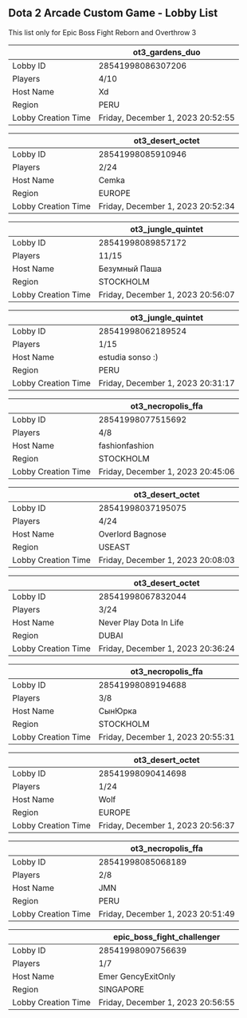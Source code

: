 ## Dota 2 Arcade Custom Game - Lobby List

This list only for Epic Boss Fight Reborn and Overthrow 3

|  | ot3_gardens_duo |
| ------ | ------ |
| Lobby ID | 28541998086307206 |
| Players | 4/10 |
| Host Name | Xd |
| Region | PERU |
| Lobby Creation Time | Friday, December 1, 2023 20:52:55 |


|  | ot3_desert_octet |
| ------ | ------ |
| Lobby ID | 28541998085910946 |
| Players | 2/24 |
| Host Name | Cemka |
| Region | EUROPE |
| Lobby Creation Time | Friday, December 1, 2023 20:52:34 |


|  | ot3_jungle_quintet |
| ------ | ------ |
| Lobby ID | 28541998089857172 |
| Players | 11/15 |
| Host Name | Безумный Паша |
| Region | STOCKHOLM |
| Lobby Creation Time | Friday, December 1, 2023 20:56:07 |


|  | ot3_jungle_quintet |
| ------ | ------ |
| Lobby ID | 28541998062189524 |
| Players | 1/15 |
| Host Name | estudia sonso :) |
| Region | PERU |
| Lobby Creation Time | Friday, December 1, 2023 20:31:17 |


|  | ot3_necropolis_ffa |
| ------ | ------ |
| Lobby ID | 28541998077515692 |
| Players | 4/8 |
| Host Name | fashionfashion |
| Region | STOCKHOLM |
| Lobby Creation Time | Friday, December 1, 2023 20:45:06 |


|  | ot3_desert_octet |
| ------ | ------ |
| Lobby ID | 28541998037195075 |
| Players | 4/24 |
| Host Name | Overlord Bagnose |
| Region | USEAST |
| Lobby Creation Time | Friday, December 1, 2023 20:08:03 |


|  | ot3_desert_octet |
| ------ | ------ |
| Lobby ID | 28541998067832044 |
| Players | 3/24 |
| Host Name | Never Play Dota In Life |
| Region | DUBAI |
| Lobby Creation Time | Friday, December 1, 2023 20:36:24 |


|  | ot3_necropolis_ffa |
| ------ | ------ |
| Lobby ID | 28541998089194688 |
| Players | 3/8 |
| Host Name | СынЮрка |
| Region | STOCKHOLM |
| Lobby Creation Time | Friday, December 1, 2023 20:55:31 |


|  | ot3_desert_octet |
| ------ | ------ |
| Lobby ID | 28541998090414698 |
| Players | 1/24 |
| Host Name | Wolf |
| Region | EUROPE |
| Lobby Creation Time | Friday, December 1, 2023 20:56:37 |


|  | ot3_necropolis_ffa |
| ------ | ------ |
| Lobby ID | 28541998085068189 |
| Players | 2/8 |
| Host Name | JMN |
| Region | PERU |
| Lobby Creation Time | Friday, December 1, 2023 20:51:49 |


|  | epic_boss_fight_challenger |
| ------ | ------ |
| Lobby ID | 28541998090756639 |
| Players | 1/7 |
| Host Name | Emer GencyExitOnly |
| Region | SINGAPORE |
| Lobby Creation Time | Friday, December 1, 2023 20:56:55 |


